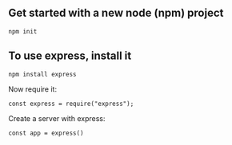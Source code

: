## Get started with a new node (npm) project

```
npm init
```

## To use express, install it

```
npm install express
```

Now require it:

```
const express = require("express");
```

Create a server with express:

```
const app = express()
```

